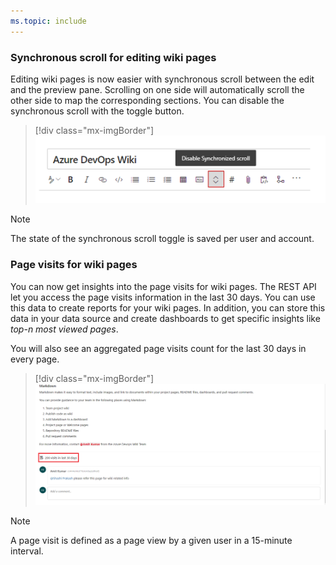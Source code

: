 ```yaml
---
ms.topic: include
---
```


### Synchronous scroll for editing wiki pages

Editing wiki pages is now easier with synchronous scroll between the edit and the preview pane. Scrolling on one side will automatically scroll the other side to map the corresponding sections. You can disable the synchronous scroll with the toggle button. 

> [!div class="mx-imgBorder"]
> ![Badge](../../_img/160_06.png)

> [!NOTE]
> The state of the synchronous scroll toggle is saved per user and account.

### Page visits for wiki pages

You can now get insights into the page visits for wiki pages. The REST API let you access the page visits information in the last 30 days. You can use this data to create reports for your wiki pages. In addition, you can store this data in your data source and create dashboards to get specific insights like *top-n most viewed pages*.

You will also see an aggregated page visits count for the last 30 days in every page.

> [!div class="mx-imgBorder"]
> ![Badge](../../_img/160_13.png)

> [!NOTE]
> A page visit is defined as a page view by a given user in a 15-minute interval.